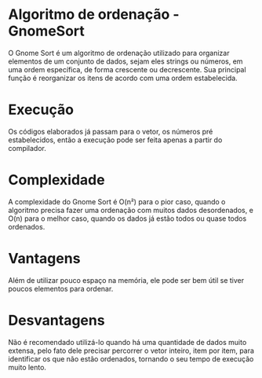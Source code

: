 # Algoritmo de ordenação - GnomeSort

O Gnome Sort é um algoritmo de ordenação utilizado para organizar elementos de um conjunto de dados, sejam eles strings ou números, em uma ordem específica, de forma crescente ou decrescente. Sua principal função é reorganizar os itens de acordo com uma ordem estabelecida.    

# Execução

Os códigos elaborados já passam para o vetor, os números pré estabelecidos, então a execução pode ser feita apenas a partir do compilador.    

# Complexidade

A complexidade do Gnome Sort é O(n²) para o pior caso, quando o algoritmo precisa fazer uma ordenação com muitos dados desordenados, e O(n) para o melhor caso, quando os dados já estão todos ou quase todos ordenados.

# Vantagens

Além de utilizar pouco espaço na memória, ele pode ser bem útil se tiver poucos elementos para ordenar.   

# Desvantagens

Não é recomendado utilizá-lo quando há uma quantidade de dados muito extensa, pelo fato dele precisar percorrer o vetor inteiro, item por item, para identificar os que não estão ordenados, tornando o seu tempo de execução muito lento.  
##

